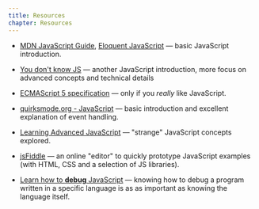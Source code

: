 ```yaml
---
title: Resources
chapter: Resources
---
```

- [MDN JavaScript Guide][mdn], [Eloquent JavaScript][eloquent] &mdash; basic 
JavaScript introduction.

- [You don't know JS][ydkjs] &mdash; another JavaScript introduction, more 
focus on advanced concepts and technical details

- [ECMAScript 5 specification][ecma] &mdash; only if you *really* like
  JavaScript.

- [quirksmode.org - JavaScript][quirksmode] &mdash; basic introduction and
  excellent explanation of event handling.

- [Learning Advanced JavaScript][lajs] &mdash; "strange" JavaScript concepts
  explored.

- [jsFiddle][] &mdash; an online "editor" to quickly prototype JavaScript
  examples (with HTML, CSS and a selection of JS libraries).

- [Learn how to **debug** JavaScript][debug] &mdash; knowing how to debug a
  program written in a specific language is as as important as knowing the
  language itself.

[mdn]: https://developer.mozilla.org/en-US/docs/Web/JavaScript/Guide
[eloquent]: http://eloquentjavascript.net/
[ydkjs]: https://github.com/getify/You-Dont-Know-JS
[quirksmode]: http://quirksmode.org/js/contents.html
[lajs]: http://ejohn.org/apps/learn/
[ecma]: http://www.ecma-international.org/ecma-262/5.1/
[jsfiddle]: http://jsfiddle.net/
[debug]: https://developers.google.com/chrome-developer-tools/docs/javascript-debugging
